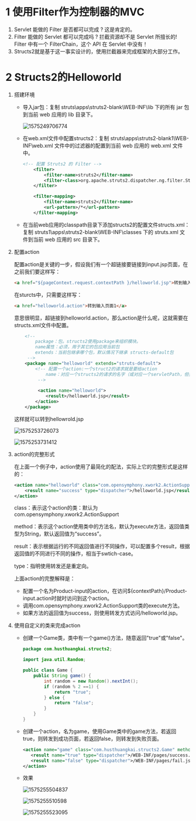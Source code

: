 # 1 使用Filter作为控制器的MVC

1. Servlet 能做的 Filter 是否都可以完成 ? 这是肯定的。
2. Filter 能做的 Servlet 都可以完成吗 ? 拦截资源却不是 Servlet 所擅长的! Filter 中有一个 FilterChain，这个 API 在 Servlet 中没有！
3. Structs2就是基于这一事实设计的，使用拦截器来完成框架的大部分工作。



# 2 Structs2的Helloworld

1. 搭建环境

   - 导入jar包：复制 struts\apps\struts2-blank\WEB-INF\lib 下的所有 jar 包到当前 web 应用的 lib 目录下。

     ![1575249706774](../images/Structs2%E7%AE%80%E4%BB%8B.assests/1575249706774.png)

     

   - 在web.xml文件中配置structs2：复制 struts\apps\struts2-blank1\WEB-INF\web.xml 文件中的过滤器的配置到当前 web 应用的 web.xml 文件中。

     ```xml
     <!-- 配置 Struts2 的 Filter -->
         <filter>
             <filter-name>struts2</filter-name>
             <filter-class>org.apache.struts2.dispatcher.ng.filter.StrutsPrepareAndExecuteFilter</filter-class>
         </filter>
     
         <filter-mapping>
             <filter-name>struts2</filter-name>
             <url-pattern>/*</url-pattern>
         </filter-mapping>
     ```

     

   - 在当前web应用的classpath目录下添加structs2的配置文件structs.xml：复制 struts1\apps\struts2-blank\WEB-INF\classes 下的 struts.xml 文件到当前 web 应用的 src 目录下。

2. 配置action

   配置action是关键的一步，假设我们有一个超链接要链接到input.jsp页面，在之前我们要这样写：

   ```html
   <a href="${pageContext.request.contextPath }/helloworld.jsp">转到输入页面2</a>
   ```

   在sturcts中，只需要这样写：

   ```html
   <a href="helloworld.action">转到输入页面1</a>
   ```

   意思很明显，超链接到helloworld.action，那么action是什么呢，这就需要在structs.xml文件中配置。

   ```xml
       <!-- 
           package：包。structs2使用package来组织模块。
           name属性：必须，用于其它的包应用当前包
           extends：当前包继承哪个包，默认情况下继承 structs-default包
        -->
       <package name="helloworld" extends="struts-default">
           <!-- 配置一个action:一个struct2的请求就是要给action
               name：对应一个structs2的请求的名字（或对应一个servletPath，但去除/和扩展名）
            -->
            
            <action name="helloworld">
               <result>/helloworld.jsp</result>
           </action>
       </package>
   ```

   这样就可以转到hellowrold.jsp

   ![1575253726073](../images/Structs2%E7%AE%80%E4%BB%8B.assests/1575253726073.png)

   ![1575253731412](../images/Structs2%E7%AE%80%E4%BB%8B.assests/1575253731412.png)

3. action的完整形式

   在上面一个例子中，action使用了最简化的配法，实际上它的完整形式是这样的：

   ```xml
   <action name="helloworld" class="com.opensymphony.xwork2.ActionSupport" method="execute">
       <result name="success" type="dispatcher">/helloworld.jsp</result>
   </action>
   ```

   

   class：表示这个action的类：默认为com.opensymphony.xwork2.ActionSupport

   method：表示这个action使用类中的方法名，默认为execute方法，返回值类型为String，默认返回值为“success”。

   result：表示根据运行的不同返回值进行不同操作，可以配置多个result，根据返回值的不同进行不同的操作，相当于swtich-case。

   type：指明使用转发还是重定向。

   上面action的完整解释是：

   - 配置一个名为Product-input的action，在访问${contextPath}/Product-input.action时就时访问到这个action。
   - 调用com.opensymphony.xwork2.ActionSupport类的execute方法。
   - 如果方法的返回值为success，则使用转发方式访问/helloworld.jsp。

4. 使用自定义的类来完成action

   - 创建一个Game类，类中有一个game()方法，随意返回"true"或"false"。

     ```java
     package com.husthuangkai.structs2;
     
     import java.util.Random;
     
     public class Game {
         public String game() {
             int random = new Random().nextInt();
             if (random % 2 ==1) {
                 return "true";
             } else {
                 return "false";
             }
         }
     }
     
     ```

     

   - 创建一个action，名为game，使用Game类中的game方法，若返回true，则转发到成功页面，若返回false，则转发到失败页面。

     ```xml
     <action name="game" class="com.husthuangkai.structs2.Game" method="game">
     	<result name="true" type="dispatcher">/WEB-INF/pages/success.jsp</result>
     	<result name="false" type="dispatcher">/WEB-INF/pages/fail.jsp</result>
     </action>
     ```

   - 效果

     ![1575255504837](../images/Structs2%E7%AE%80%E4%BB%8B.assests/1575255504837.png)

     ![1575255510598](../images/Structs2%E7%AE%80%E4%BB%8B.assests/1575255510598.png)

     ![1575255523095](../images/Structs2%E7%AE%80%E4%BB%8B.assests/1575255523095.png)



